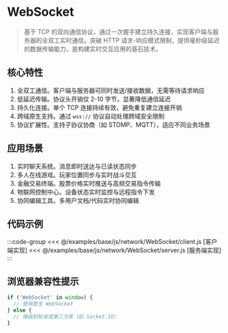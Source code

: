 # WebSocket

> 基于 TCP 的双向通信协议，通过一次握手建立持久连接，实现客户端与服务器的全双工实时通信。突破 HTTP
> 请求-响应模式限制，提供毫秒级延迟的数据传输能力，是构建实时交互应用的基石技术。

## 核心特性

1. 全双工通信。客户端与服务器可同时发送/接收数据，无需等待请求响应
2. 低延迟传输。协议头开销仅 2-10 字节，显著降低通信延迟
3. 持久化连接。单个 TCP 连接持续有效，避免重复建立连接开销
4. 跨域原生支持。通过 `wss://` 协议自动处理跨域安全限制
5. 协议扩展性。支持子协议协商（如 STOMP、MQTT），适应不同业务场景

## 应用场景

1. 实时聊天系统。消息即时送达与已读状态同步
2. 多人在线游戏。玩家位置同步与实时战斗交互
3. 金融交易终端。股票价格实时推送与高频交易指令传输
4. 物联网控制中心。设备状态实时监控与远程指令下发
5. 协同编辑工具。多用户文档/代码实时协同编辑

## 代码示例

:::code-group
<<< @/examples/base/js/network/WebSocket/client.js [客户端实现]
<<< @/examples/base/js/network/WebSocket/server.js [服务端实现]
:::

## 浏览器兼容性提示

```js
if ('WebSocket' in window) {
  // 使用原生 WebSocket
} else {
  // 降级到轮询或第三方库（如 Socket.IO）
}
```
